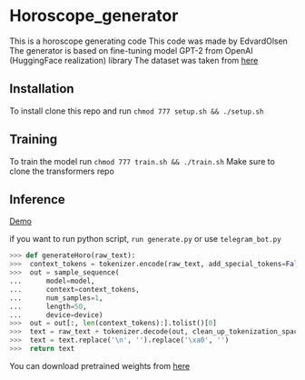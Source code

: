 # Horoscope_generator
This is a horoscope generating code
This code was made by EdvardOlsen
The generator is based on fine-tuning model GPT-2 from OpenAI (HuggingFace realization) library 
The dataset was taken from [here](https://github.com/dsnam/markovscope/)


## Installation

To install clone this repo and run `chmod 777 setup.sh && ./setup.sh`

## Training

To train the model run `chmod 777 train.sh && ./train.sh`
Make sure to clone the transformers repo

## Inference

[Demo](https://colab.research.google.com/drive/1NMZAtj7wPU5hb4F1ruT5RZUj2KMzOzAA?usp=sharing)

if you want to run python script, `run generate.py` or use `telegram_bot.py`

``` python
>>> def generateHoro(raw_text):
>>>  context_tokens = tokenizer.encode(raw_text, add_special_tokens=False)
>>>  out = sample_sequence(
...      model=model,
...      context=context_tokens,
...      num_samples=1,
...      length=50,
...      device=device)
>>>  out = out[:, len(context_tokens):].tolist()[0]
>>>  text = raw_text + tokenizer.decode(out, clean_up_tokenization_spaces=True)
>>>  text = text.replace('\n', '').replace('\xa0', '')
>>>  return text
```

You can download pretrained weights from [here](https://drive.google.com/drive/folders/1X6et5EGgHrMmCl6lGemluaV-NOoK3cEH?usp=sharing)
